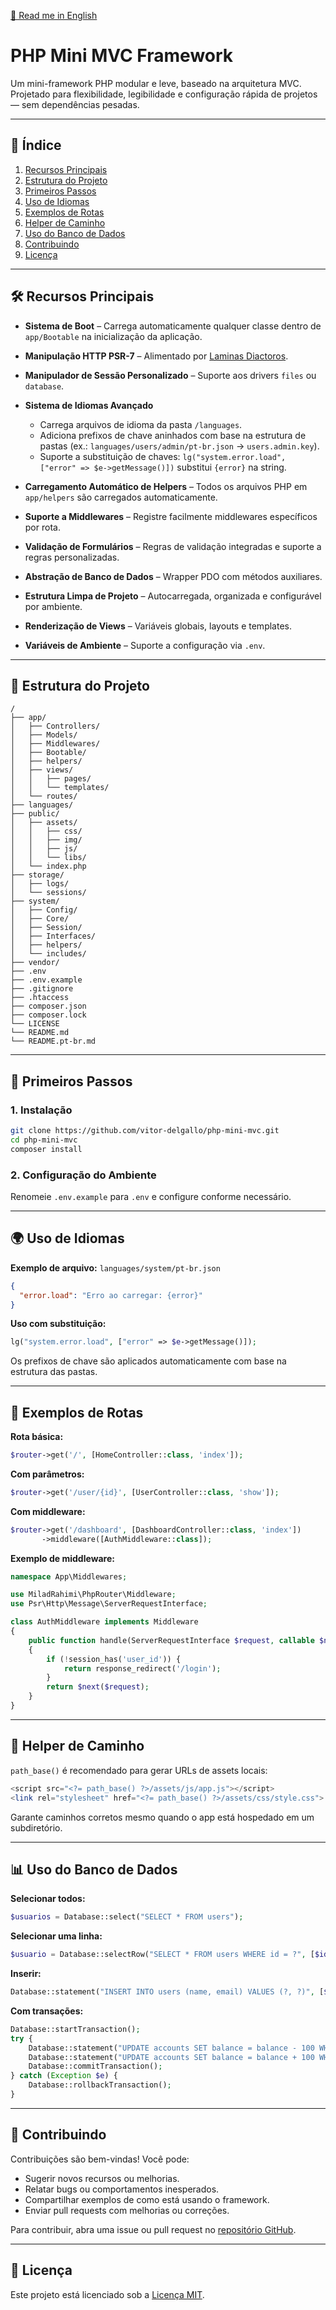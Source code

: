 [📄 Read me in English](README.md)

# PHP Mini MVC Framework

Um mini-framework PHP modular e leve, baseado na arquitetura MVC.
Projetado para flexibilidade, legibilidade e configuração rápida de projetos — sem dependências pesadas.

---

## 📑 Índice

1. [Recursos Principais](#️-recursos-principais)
2. [Estrutura do Projeto](#-estrutura-do-projeto)
3. [Primeiros Passos](#-primeiros-passos)
4. [Uso de Idiomas](#-uso-de-idiomas)
5. [Exemplos de Rotas](#-exemplos-de-rotas)
6. [Helper de Caminho](#-helper-de-caminho)
7. [Uso do Banco de Dados](#-uso-do-banco-de-dados)
8. [Contribuindo](#-contribuindo)
9. [Licença](#-licença)

---

## 🛠️ Recursos Principais

* **Sistema de Boot** – Carrega automaticamente qualquer classe dentro de `app/Bootable` na inicialização da aplicação.
* **Manipulação HTTP PSR-7** – Alimentado por [Laminas Diactoros](https://docs.laminas.dev/laminas-diactoros/).
* **Manipulador de Sessão Personalizado** – Suporte aos drivers `files` ou `database`.
* **Sistema de Idiomas Avançado**

    * Carrega arquivos de idioma da pasta `/languages`.
    * Adiciona prefixos de chave aninhados com base na estrutura de pastas (ex.: `languages/users/admin/pt-br.json` → `users.admin.key`).
    * Suporte a substituição de chaves: `lg("system.error.load", ["error" => $e->getMessage()])` substitui `{error}` na string.
* **Carregamento Automático de Helpers** – Todos os arquivos PHP em `app/helpers` são carregados automaticamente.
* **Suporte a Middlewares** – Registre facilmente middlewares específicos por rota.
* **Validação de Formulários** – Regras de validação integradas e suporte a regras personalizadas.
* **Abstração de Banco de Dados** – Wrapper PDO com métodos auxiliares.
* **Estrutura Limpa de Projeto** – Autocarregada, organizada e configurável por ambiente.
* **Renderização de Views** – Variáveis globais, layouts e templates.
* **Variáveis de Ambiente** – Suporte a configuração via `.env`.

---

## 📂 Estrutura do Projeto

```
/ 
├── app/
│   ├── Controllers/
│   ├── Models/
│   ├── Middlewares/
│   ├── Bootable/
│   ├── helpers/
│   ├── views/
│   │   ├── pages/
│   │   └── templates/
│   └── routes/
├── languages/
├── public/
│   ├── assets/
│   │   ├── css/
│   │   ├── img/
│   │   ├── js/
│   │   └── libs/
│   └── index.php
├── storage/
│   ├── logs/
│   └── sessions/
├── system/
│   ├── Config/
│   ├── Core/
│   ├── Session/
│   ├── Interfaces/
│   ├── helpers/
│   └── includes/
├── vendor/
├── .env
├── .env.example
├── .gitignore
├── .htaccess
├── composer.json
├── composer.lock
└── LICENSE
└── README.md
└── README.pt-br.md
```

---

## 🚀 Primeiros Passos

### 1. Instalação

```bash
git clone https://github.com/vitor-delgallo/php-mini-mvc.git
cd php-mini-mvc
composer install
```

### 2. Configuração do Ambiente

Renomeie `.env.example` para `.env` e configure conforme necessário.

---

## 🌍 Uso de Idiomas

**Exemplo de arquivo:** `languages/system/pt-br.json`

```json
{
  "error.load": "Erro ao carregar: {error}"
}
```

**Uso com substituição:**

```php
lg("system.error.load", ["error" => $e->getMessage()]);
```

Os prefixos de chave são aplicados automaticamente com base na estrutura das pastas.

---

## 🔎 Exemplos de Rotas

**Rota básica:**

```php
$router->get('/', [HomeController::class, 'index']);
```

**Com parâmetros:**

```php
$router->get('/user/{id}', [UserController::class, 'show']);
```

**Com middleware:**

```php
$router->get('/dashboard', [DashboardController::class, 'index'])
       ->middleware([AuthMiddleware::class]);
```

**Exemplo de middleware:**

```php
namespace App\Middlewares;

use MiladRahimi\PhpRouter\Middleware;
use Psr\Http\Message\ServerRequestInterface;

class AuthMiddleware implements Middleware
{
    public function handle(ServerRequestInterface $request, callable $next)
    {
        if (!session_has('user_id')) {
            return response_redirect('/login');
        }
        return $next($request);
    }
}
```

---

## 📂 Helper de Caminho

`path_base()` é recomendado para gerar URLs de assets locais:

```php
<script src="<?= path_base() ?>/assets/js/app.js"></script>
<link rel="stylesheet" href="<?= path_base() ?>/assets/css/style.css">
```

Garante caminhos corretos mesmo quando o app está hospedado em um subdiretório.

---

## 📊 Uso do Banco de Dados

**Selecionar todos:**

```php
$usuarios = Database::select("SELECT * FROM users");
```

**Selecionar uma linha:**

```php
$usuario = Database::selectRow("SELECT * FROM users WHERE id = ?", [$id]);
```

**Inserir:**

```php
Database::statement("INSERT INTO users (name, email) VALUES (?, ?)", [$nome, $email]);
```

**Com transações:**

```php
Database::startTransaction();
try {
    Database::statement("UPDATE accounts SET balance = balance - 100 WHERE id = ?", [$origem]);
    Database::statement("UPDATE accounts SET balance = balance + 100 WHERE id = ?", [$destino]);
    Database::commitTransaction();
} catch (Exception $e) {
    Database::rollbackTransaction();
}
```

---

## 🤝 Contribuindo

Contribuições são bem-vindas! Você pode:

* Sugerir novos recursos ou melhorias.
* Relatar bugs ou comportamentos inesperados.
* Compartilhar exemplos de como está usando o framework.
* Enviar pull requests com melhorias ou correções.

Para contribuir, abra uma issue ou pull request no [repositório GitHub](https://github.com/vitor-delgallo/php-mini-mvc).

---

## 📜 Licença

Este projeto está licenciado sob a [Licença MIT](LICENSE).
